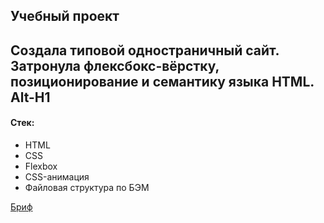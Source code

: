 ## Учебный проект
Создала типовой одностраничный сайт. Затронула флексбокс-вёрстку, позиционирование и семантику языка HTML.
Alt-H1
------ 
#### Стек:
* HTML
* CSS
* Flexbox
* CSS-анимация
* Файловая структура по БЭМ

[Бриф](https://code.s3.yandex.net/web-developer/project-1/sprint-1-brief.pdf)
